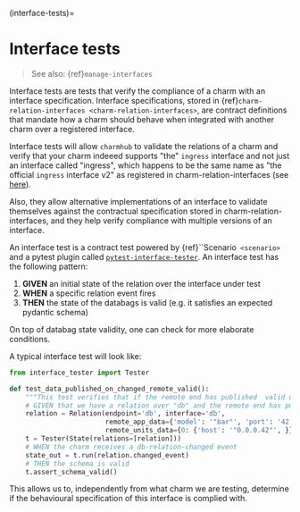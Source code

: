 (interface-tests)=
# Interface tests
> See also: {ref}`manage-interfaces`

Interface tests are tests that verify the compliance of a charm with an interface specification.
Interface specifications, stored in {ref}`charm-relation-interfaces <charm-relation-interfaces>`, are contract definitions that mandate how a charm should behave when integrated with another charm over a registered interface.

Interface tests will allow `charmhub` to validate the relations of a charm and verify that your charm indeeed supports "the" `ingress` interface and not just an interface called "ingress", which happens to be the same name as "the official `ingress` interface v2" as registered in charm-relation-interfaces (see [here](https://github.com/canonical/charm-relation-interfaces/tree/main/interfaces/ingress/v2)).

Also, they allow alternative implementations of an interface to validate themselves against the contractual specification stored in charm-relation-interfaces, and they help verify compliance with multiple versions of an interface.

An interface test is a contract test powered by {ref}``Scenario` <scenario>` and a pytest plugin called [`pytest-interface-tester`](https://github.com/canonical/pytest-interface-tester). An interface test has the following pattern: 
1) **GIVEN** an initial state of the relation over the interface under test
2) **WHEN** a specific relation event fires
3) **THEN** the state of the databags is valid (e.g. it satisfies an expected pydantic schema)

On top of databag state validity, one can check for more elaborate conditions.

A typical interface test will look like:

```python
from interface_tester import Tester

def test_data_published_on_changed_remote_valid():
    """This test verifies that if the remote end has published  valid data and we receive a db-relation-changed event, then the schema is satisfied."""
    # GIVEN that we have a relation over "db" and the remote end has published valid data
    relation = Relation(endpoint='db', interface='db',
                        remote_app_data={'model': '"bar"', 'port': '42', 'name': '"remote"', },
                        remote_units_data={0: {'host': '"0.0.0.42"', }})
    t = Tester(State(relations=[relation]))
    # WHEN the charm receives a db-relation-changed event
    state_out = t.run(relation.changed_event)
    # THEN the schema is valid
    t.assert_schema_valid()
```

This allows us to, independently from what charm we are testing, determine if the behavioural specification of this interface is complied with.



